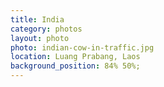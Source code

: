 ```yaml
---
title: India
category: photos
layout: photo
photo: indian-cow-in-traffic.jpg
location: Luang Prabang, Laos
background_position: 84% 50%;
---
```

